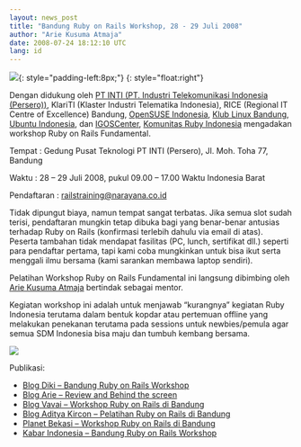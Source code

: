 ```yaml
---
layout: news_post
title: "Bandung Ruby on Rails Workshop, 28 - 29 Juli 2008"
author: "Arie Kusuma Atmaja"
date: 2008-07-24 18:12:10 UTC
lang: id
---
```


![](http://farm4.static.flickr.com/3042/2698474457_59da512fed_o.jpg){:
style="padding-left:8px;"}
{: style="float:right"}

Dengan didukung oleh [PT INTI (PT. Industri Telekomunikasi Indonesia
(Persero))][1], KlariTI (Klaster Industri Telematika Indonesia), RICE
(Regional IT Centre of Excellence) Bandung, [OpenSUSE Indonesia][2],
[Klub Linux Bandung][3], [Ubuntu Indonesia][4], dan [IGOSCenter][5],
[Komunitas Ruby Indonesia][6] mengadakan workshop Ruby on Rails
Fundamental.

Tempat : Gedung Pusat Teknologi PT INTI (Persero), Jl. Moh. Toha 77,
Bandung

Waktu : 28 – 29 Juli 2008, pukul 09.00 – 17.00 Waktu Indonesia Barat

Pendaftaran :
[railstraining@narayana.co.id](mailto:railstraining@narayana.co.id)

Tidak dipungut biaya, namun tempat sangat terbatas. Jika semua slot
sudah terisi, pendaftaran mungkin tetap dibuka bagi yang benar-benar
antusias terhadap Ruby on Rails (konfirmasi terlebih dahulu via email di
atas). Peserta tambahan tidak mendapat fasilitas (PC, lunch, sertifikat
dll.) seperti para pendaftar pertama, tapi kami coba mungkinkan untuk
bisa ikut serta menggali ilmu bersama (kami sarankan membawa laptop
sendiri).

Pelatihan Workshop Ruby on Rails Fundamental ini langsung dibimbing oleh
[Arie Kusuma Atmaja][7] bertindak sebagai mentor.

Kegiatan workshop ini adalah untuk menjawab “kurangnya” kegiatan Ruby
Indonesia terutama dalam bentuk kopdar atau pertemuan offline yang
melakukan penekanan terutama pada sessions untuk newbies/pemula agar
semua SDM Indonesia bisa maju dan tumbuh kembang bersama.

[![](http://farm4.static.flickr.com/3222/2768754697_293128f1b7_o.jpg)][8]

Publikasi:

* [Blog Diki – Bandung Ruby on Rails Workshop][9]
* [Blog Arie – Review and Behind the screen][10]
* [Blog Vavai – Workshop Ruby on Rails di Bandung][11]
* [Blog Aditya Kircon – Pelatihan Ruby on Rails di Bandung][12]
* [Planet Bekasi – Workshop Ruby on Rails di Bandung][13]
* [Kabar Indonesia – Bandung Ruby on Rails Workshop][14]



[1]: http://www.inti.co.id 
[2]: http://www.opensuse.or.id/ 
[3]: http://groups.google.com/group/klub-linux-bandung 
[4]: http://groups.google.com/group/id-ubuntu 
[5]: http://igoscenter.org/ 
[6]: /id 
[7]: http://www.linkedin.com/in/ariekeren 
[8]: http://flickr.com/photos/ariekusumaatmaja/2768754697/ 
[9]: http://chickenstrip.wordpress.com/2008/07/24/bandung-ruby-on-rails-workshop/ 
[10]: http://ariekusumaatmaja.wordpress.com/2008/07/25/bandung-ruby-on-rails-workshop-28-29-juli-2008-review-and-behind-the-screen/ 
[11]: http://vavai.com/blog/index.php?/archives/789-Workshop-Ruby-on-Rails-di-Bandung.html 
[12]: http://adityakircon.blogsome.com/2008/07/25/pelatihan-ruby-on-rails-di-bandung/ 
[13]: http://planet-bekasi.web.id/index.php?/archives/1587-Workshop-Ruby-on-Rails-di-Bandung.html 
[14]: http://www.kabarindonesia.com/berita.php?pil=11&amp;dn=20080729025651 
